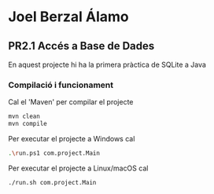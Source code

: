 # Joel Berzal Álamo #

## PR2.1 Accés a Base de Dades ##

En aquest projecte hi ha la primera pràctica de SQLite a Java

### Compilació i funcionament ###

Cal el 'Maven' per compilar el projecte
```bash
mvn clean
mvn compile
```

Per executar el projecte a Windows cal
```bash
.\run.ps1 com.project.Main
```

Per executar el projecte a Linux/macOS cal
```bash
./run.sh com.project.Main
```